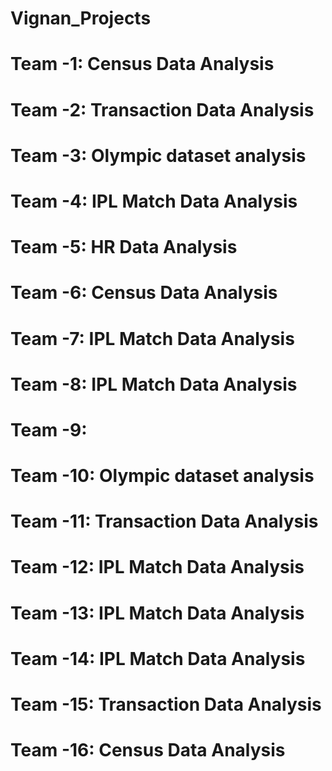 # Vignan_Projects

# Team -1:  Census Data Analysis
# Team -2:  Transaction Data Analysis
# Team -3:  Olympic dataset analysis
# Team -4:  IPL Match Data Analysis
# Team -5:  HR Data Analysis
# Team -6:  Census Data Analysis
# Team -7:  IPL Match Data Analysis
# Team -8:  IPL Match Data Analysis
# Team -9:
# Team -10: Olympic dataset analysis
# Team -11: Transaction Data Analysis
# Team -12: IPL Match Data Analysis
# Team -13: IPL Match Data Analysis
# Team -14: IPL Match Data Analysis
# Team -15: Transaction Data Analysis
# Team -16: Census Data Analysis
